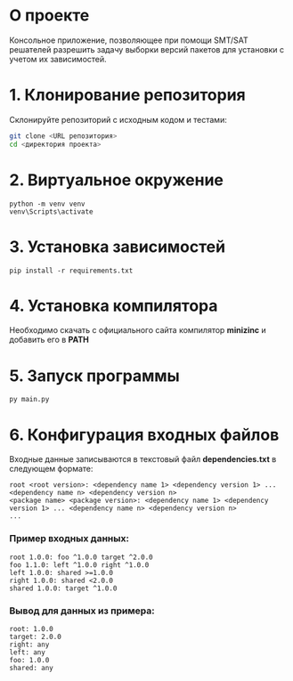 # О проекте

Консольное приложение, позволяющее при помощи SMT/SAT решателей разрешить задачу выборки версий пакетов для установки с учетом их зависимостей.

# 1. Клонирование репозитория

Склонируйте репозиторий с исходным кодом и тестами:

```bash
git clone <URL репозитория>
cd <директория проекта>
```

# 2. Виртуальное окружение

```shell
python -m venv venv
venv\Scripts\activate
```

# 3. Установка зависимостей

```shell
pip install -r requirements.txt
```

# 4. Установка компилятора

Необходимо скачать с официального сайта компилятор **minizinc** и добавить его в **PATH**

# 5. Запуск программы

```shell
py main.py
```

# 6. Конфигурация входных файлов

Входные данные записываются в текстовый файл **dependencies.txt** в следующем формате:

```
root <root version>: <dependency name 1> <dependency version 1> ... <dependency name n> <dependency version n>
<package name> <package version>: <dependency name 1> <dependency version 1> ... <dependency name n> <dependency version n>
...
```

### Пример входных данных:

```
root 1.0.0: foo ^1.0.0 target ^2.0.0
foo 1.1.0: left ^1.0.0 right ^1.0.0
left 1.0.0: shared >=1.0.0
right 1.0.0: shared <2.0.0
shared 1.0.0: target ^1.0.0
```

### Вывод для данных из примера:

```
root: 1.0.0
target: 2.0.0
right: any
left: any
foo: 1.0.0
shared: any
```
